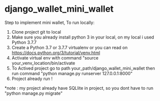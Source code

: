 # django_wallet_mini_wallet

Step to implement mini wallet, To run locally:

1. Clone project git to local
2. Make sure you already install python 3 in your local, on my local i used Python 3.7.7
3. Create a Python 3.7 or 3.7.7 virtualenv or you can read on https://docs.python.org/3/tutorial/venv.html
4. Activate virtual env with command "source your_venv_location/bin/activate
5. To Actived project go to path your_path/django_wallet_mini_wallet then run command "python manage.py runserver 127.0.0.1:8000"
6. Project already run !

*note : my project already have SQLlite in project, so you dont have to run "python manage.py migrate"
